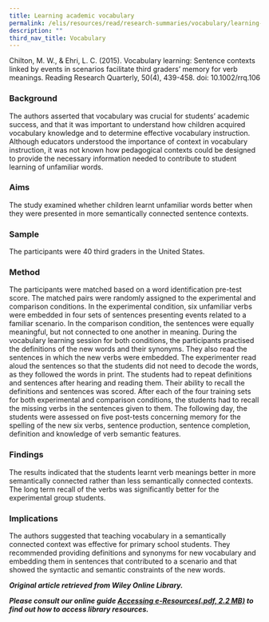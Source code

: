 ```yaml
---
title: Learning academic vocabulary
permalink: /elis/resources/read/research-summaries/vocabulary/learning-academic-vocabulary/
description: ""
third_nav_title: Vocabulary
---
```

Chilton, M. W., & Ehri, L. C. (2015). Vocabulary learning: Sentence contexts linked by events in scenarios facilitate third graders’ memory for verb meanings. Reading Research Quarterly, 50(4), 439-458. doi: 10.1002/rrq.106

### Background

The authors asserted that vocabulary was crucial for students’ academic success, and that it was important to understand how children acquired vocabulary knowledge and to determine effective vocabulary instruction. Although educators understood the importance of context in vocabulary instruction, it was not known how pedagogical contexts could be designed to provide the necessary information needed to contribute to student learning of unfamiliar words.

### Aims

The study examined whether children learnt unfamiliar words better when they were presented in more semantically connected sentence contexts.

### Sample

The participants were 40 third graders in the United States.

### Method

The participants were matched based on a word identification pre-test score. The matched pairs were randomly assigned to the experimental and comparison conditions. In the experimental condition, six unfamiliar verbs were embedded in four sets of sentences presenting events related to a familiar scenario. In the comparison condition, the sentences were equally meaningful, but not connected to one another in meaning. During the vocabulary learning session for both conditions, the participants practised the definitions of the new words and their synonyms. They also read the sentences in which the new verbs were embedded. The experimenter read aloud the sentences so that the students did not need to decode the words, as they followed the words in print. The students had to repeat definitions and sentences after hearing and reading them. Their ability to recall the definitions and sentences was scored. After each of the four training sets for both experimental and comparison conditions, the students had to recall the missing verbs in the sentences given to them. The following day, the students were assessed on five post-tests concerning memory for the spelling of the new six verbs, sentence production, sentence completion, definition and knowledge of verb semantic features.

### Findings

The results indicated that the students learnt verb meanings better in more semantically connected rather than less semantically connected contexts. The long term recall of the verbs was significantly better for the experimental group students.

### Implications

The authors suggested that teaching vocabulary in a semantically connected context was effective for primary school students. They recommended providing definitions and synonyms for new vocabulary and embedding them in sentences that contributed to a scenario and that showed the syntactic and semantic constraints of the new words.


_**Original article retrieved from Wiley Online Library.**_  

**_Please consult our online guide [Accessing e-Resources(.pdf, 2.2 MB)](https://academyofsingaporeteachers-moe-edu-sg-admin.cwp.sg/elis/resources/read/research-summaries/vocabulary/18e45074-6b1b-4ac7-811f-1a8da16c4f81 "Accessing e-Resources") to find out how to access library resources._**